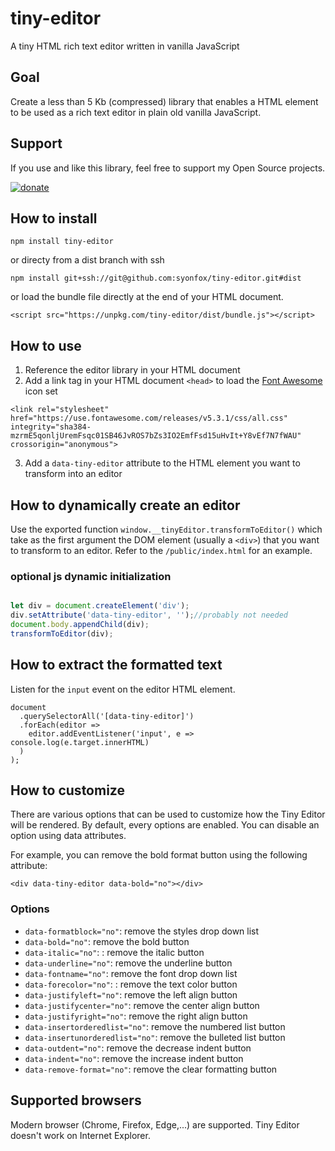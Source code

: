 # tiny-editor

A tiny HTML rich text editor written in vanilla JavaScript

## Goal

Create a less than 5 Kb (compressed) library that enables a HTML element to be used as a rich text editor in plain old vanilla JavaScript.

## Support

If you use and like this library, feel free to support my Open Source projects.

[![donate](https://www.paypalobjects.com/en_US/BE/i/btn/btn_donateCC_LG.gif)](https://www.paypal.com/cgi-bin/webscr?cmd=_donations&business=JZ26X897M9V9L&currency_code=EUR)

## How to install

```
npm install tiny-editor
```

or directy from a dist branch with ssh

```
npm install git+ssh://git@github.com:syonfox/tiny-editor.git#dist
```


or load the bundle file directly at the end of your HTML document.

```
<script src="https://unpkg.com/tiny-editor/dist/bundle.js"></script>
```

## How to use

1. Reference the editor library in your HTML document
2. Add a link tag in your HTML document `<head>` to load the [Font Awesome](https://fontawesome.com/) icon set

```
<link rel="stylesheet" href="https://use.fontawesome.com/releases/v5.3.1/css/all.css" integrity="sha384-mzrmE5qonljUremFsqc01SB46JvROS7bZs3IO2EmfFsd15uHvIt+Y8vEf7N7fWAU" crossorigin="anonymous">
```

3. Add a `data-tiny-editor` attribute to the HTML element you want to transform into an editor

## How to dynamically create an editor

Use the exported function `window.__tinyEditor.transformToEditor()` which take as the first argument the DOM element (usually a `<div>`) that you want to transform to an editor. Refer to the `/public/index.html` for an example.


### optional js dynamic initialization
```js

let div = document.createElement('div');
div.setAttribute('data-tiny-editor', '');//probably not needed
document.body.appendChild(div);
transformToEditor(div);
```

## How to extract the formatted text

Listen for the `input` event on the editor HTML element.

```
document
  .querySelectorAll('[data-tiny-editor]')
  .forEach(editor =>
    editor.addEventListener('input', e => console.log(e.target.innerHTML)
  )
);
```

## How to customize

There are various options that can be used to customize how the Tiny Editor will be rendered. By default, every options are enabled. You can disable an option using data attributes.

For example, you can remove the bold format button using the following attribute:

````
<div data-tiny-editor data-bold="no"></div>
````

### Options

- `data-formatblock="no"`: remove the styles drop down list
- `data-bold="no"`: remove the bold button
- `data-italic="no"`: : remove the italic button
- `data-underline="no"`: remove the underline button
- `data-fontname="no"`: remove the font drop down list
- `data-forecolor="no"`: : remove the text color button
- `data-justifyleft="no"`: remove the left align button
- `data-justifycenter="no"`: remove the center align button
- `data-justifyright="no"`: remove the right align button
- `data-insertorderedlist="no"`: remove the numbered list button
- `data-insertunorderedlist="no"`: remove the bulleted list button
- `data-outdent="no"`: remove the decrease indent button
- `data-indent="no"`: remove the increase indent button
- `data-remove-format="no"`: remove the clear formatting button

## Supported browsers

Modern browser (Chrome, Firefox, Edge,...) are supported. Tiny Editor doesn't work on Internet Explorer.
